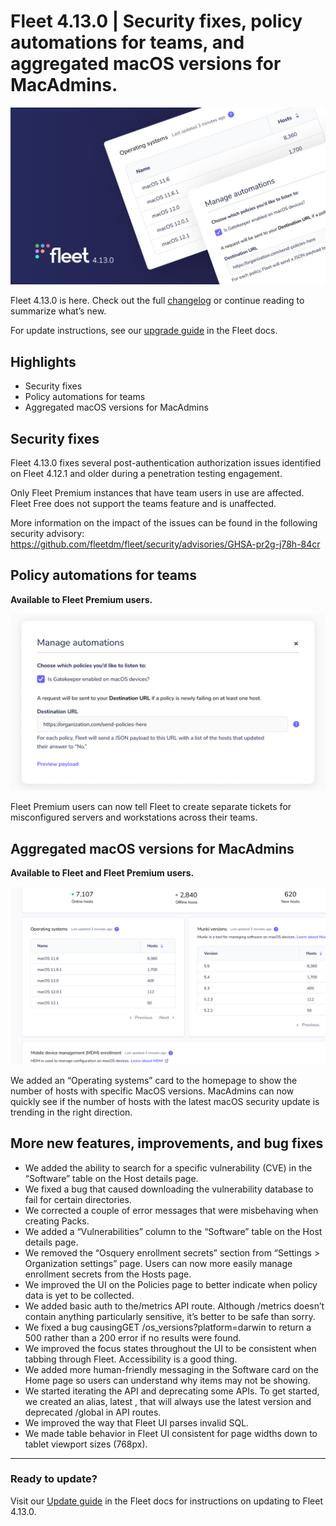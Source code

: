 # Fleet 4.13.0 | Security fixes, policy automations for teams, and aggregated macOS versions for MacAdmins.

![Fleet 4.13.0](../website/assets/images/articles/fleet-4.13.0-cover-800x450@2x.png)

Fleet 4.13.0 is here. Check out the full [changelog](https://github.com/fleetdm/fleet/releases/tag/fleet-v4.13.0) or continue reading to summarize what’s new.

For update instructions, see our [upgrade guide](https://fleetdm.com/docs/deploying/upgrading-fleet) in the Fleet docs.

## Highlights
- Security fixes
- Policy automations for teams
- Aggregated macOS versions for MacAdmins

## Security fixes

Fleet 4.13.0 fixes several post-authentication authorization issues identified on Fleet 4.12.1 and older during a penetration testing engagement.

Only Fleet Premium instances that have team users in use are affected. Fleet Free does not support the teams feature and is unaffected.

More information on the impact of the issues can be found in the following security advisory: https://github.com/fleetdm/fleet/security/advisories/GHSA-pr2g-j78h-84cr

## Policy automations for teams

**Available to Fleet Premium users.**

![Manage automations](../website/assets/images/articles/fleet-4.13.0-1-800x450@2x.png)

Fleet Premium users can now tell Fleet to create separate tickets for misconfigured servers and workstations across their teams.

## Aggregated macOS versions for MacAdmins

**Available to Fleet and Fleet Premium users.**

![Aggregated macOS versions for MacAdmins](../website/assets/images/articles/fleet-4.13.0-2-800x450@2x.png)

We added an “Operating systems” card to the homepage to show the number of hosts with specific MacOS versions. MacAdmins can now quickly see if the number of hosts with the latest macOS security update is trending in the right direction.

## More new features, improvements, and bug fixes

- We added the ability to search for a specific vulnerability (CVE) in the “Software” table on the Host details page.
- We fixed a bug that caused downloading the vulnerability database to fail for certain directories.
- We corrected a couple of error messages that were misbehaving when creating Packs.
- We added a “Vulnerabilities” column to the “Software” table on the Host details page.
- We removed the “Osquery enrollment secrets” section from “Settings > Organization settings” page. Users can now more easily manage enrollment secrets from the Hosts page.
- We improved the UI on the Policies page to better indicate when policy data is yet to be collected.
- We added basic auth to the/metrics API route. Although /metrics doesn’t contain anything particularly sensitive, it’s better to be safe than sorry.
- We fixed a bug causingGET /os_versions?platform=darwin to return a 500 rather than a 200 error if no results were found.
- We improved the focus states throughout the UI to be consistent when tabbing through Fleet. Accessibility is a good thing.
- We added more human-friendly messaging in the Software card on the Home page so users can understand why items may not be showing.
- We started iterating the API and deprecating some APIs. To get started, we created an alias, latest , that will always use the latest version and deprecated /global in API routes.
- We improved the way that Fleet UI parses invalid SQL.
- We made table behavior in Fleet UI consistent for page widths down to tablet viewport sizes (768px).

---

### Ready to update?

Visit our [Update guide](https://fleetdm.com/docs/deploying/upgrading-fleet) in the Fleet docs for instructions on updating to Fleet 4.13.0.

<meta name="category" value="releases">
<meta name="authorFullName" value="Fleet">
<meta name="authorGitHubUsername" value="fleetdm">
<meta name="publishedOn" value="2022-04-19">
<meta name="articleTitle" value="Fleet 4.13.0 | Security fixes, policy automations for teams, and aggregated macOS versions for MacAdmins.">
<meta name="articleImageUrl" value="../website/assets/images/articles/fleet-4.13.0-cover-800x450@2x.png">
